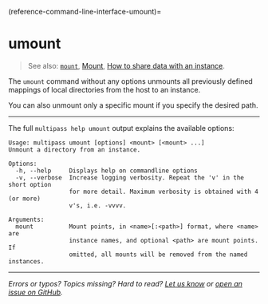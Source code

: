 (reference-command-line-interface-umount)=
# umount

> See also: [`mount`](/reference/command-line-interface/mount), [Mount](/explanation/mount), [How to share data with an instance](/how-to-guides/manage-instances/share-data-with-an-instance).

The `umount` command without any options unmounts all previously defined mappings of local directories from the host to an instance.

You can also unmount only a specific mount if you specify the desired path.

---

The full `multipass help umount` output explains the available options:

```{code-block} text
Usage: multipass umount [options] <mount> [<mount> ...]
Unmount a directory from an instance.

Options:
  -h, --help     Displays help on commandline options
  -v, --verbose  Increase logging verbosity. Repeat the 'v' in the short option
                 for more detail. Maximum verbosity is obtained with 4 (or more)
                 v's, i.e. -vvvv.

Arguments:
  mount          Mount points, in <name>[:<path>] format, where <name> are
                 instance names, and optional <path> are mount points. If
                 omitted, all mounts will be removed from the named instances.
```

---

*Errors or typos? Topics missing? Hard to read? <a href="https://docs.google.com/forms/d/e/1FAIpQLSd0XZDU9sbOCiljceh3rO_rkp6vazy2ZsIWgx4gsvl_Sec4Ig/viewform?usp=pp_url&entry.317501128=https://canonical.com/multipass/docs/umount-command" target="_blank">Let us know</a> or <a href="https://github.com/canonical/multipass/issues/new/choose" target="_blank">open an issue on GitHub</a>.*

